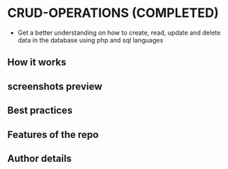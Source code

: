# CRUD-OPERATIONS (COMPLETED)
- Get a better understanding on how to create, read, update and delete data in the database using php and sql languages

## How it works 

## screenshots preview

## Best practices

## Features of the repo

## Author details 
